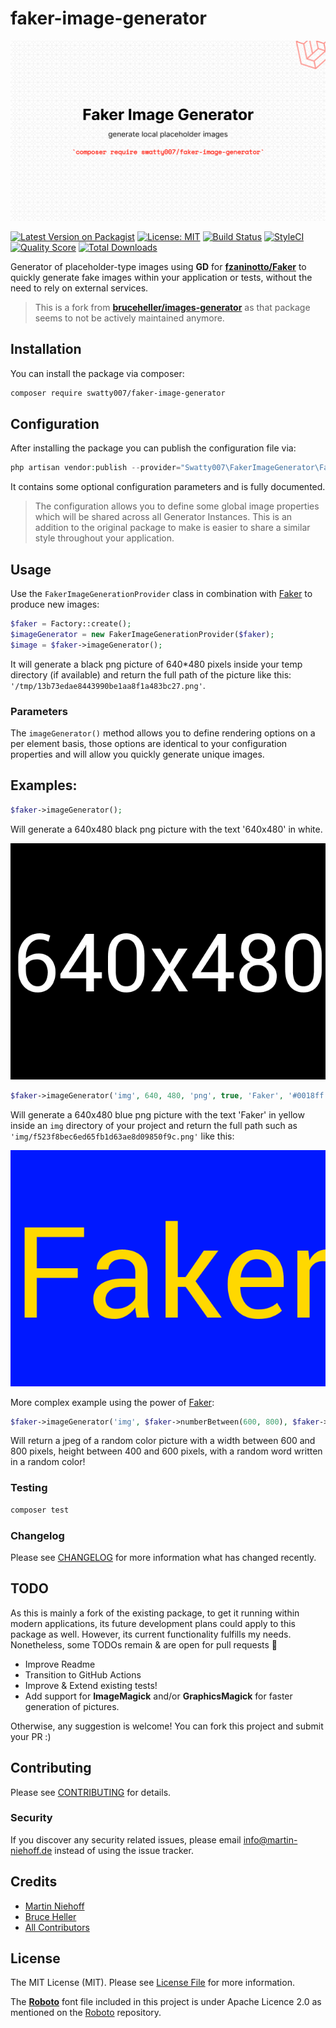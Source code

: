 # faker-image-generator

![Package Banner](./docs/banner.png "Package Banner")

[![Latest Version on Packagist](https://img.shields.io/packagist/v/swatty007/faker-image-generator.svg?style=flat-square)](https://packagist.org/packages/swatty007/faker-image-generator)
[![License: MIT](https://img.shields.io/badge/license-MIT-brightgreen.svg?style=flat-square)](https://opensource.org/licenses/MIT)
[![Build Status](https://www.travis-ci.com/swatty007/faker-image-generator.svg?branch=main)](https://www.travis-ci.com/swatty007/faker-image-generator)
[![StyleCI](https://github.styleci.io/repos/341899630/shield?branch=master)](https://github.styleci.io/repos/341899630?branch=master)
[![Quality Score](https://img.shields.io/scrutinizer/g/swatty007/faker-image-generator.svg?style=flat-square)](https://scrutinizer-ci.com/g/swatty007/faker-image-generator)
[![Total Downloads](https://img.shields.io/packagist/dt/swatty007/faker-image-generator.svg?style=flat-square)](https://packagist.org/packages/swatty007/faker-image-generator)

Generator of placeholder-type images using **GD** for **[fzaninotto/Faker](https://github.com/fzaninotto/Faker)**
to quickly generate fake images within your application or tests, without the need to rely on external services.

> This is a fork from **[bruceheller/images-generator](https://github.com/bruceheller/images-generator)** as that package seems to not be actively maintained anymore.

## Installation

You can install the package via composer:

```bash
composer require swatty007/faker-image-generator
```

## Configuration

After installing the package you can publish the configuration file via:
```php
php artisan vendor:publish --provider="Swatty007\FakerImageGenerator\FakerImageGeneratorServiceProvider"
```
It contains some optional configuration parameters and is fully documented.

> The configuration allows you to define some global image properties which will be shared across all Generator Instances.
> This is an addition to the original package to make is easier to share a similar style throughout your application.

## Usage
Use the `FakerImageGenerationProvider` class in combination with [Faker](https://github.com/fakerphp/faker) to produce new images:

```php
$faker = Factory::create();
$imageGenerator = new FakerImageGenerationProvider($faker);
$image = $faker->imageGenerator();
```

It will generate a black png picture of 640*480 pixels inside your temp directory (if available) 
and return the full path of the picture like this: `'/tmp/13b73edae8443990be1aa8f1a483bc27.png'`.

### Parameters

The `imageGenerator()` method allows you to define rendering options on a per element basis,
those options are identical to your configuration properties and will allow you quickly generate unique images.

## Examples:

```php
$faker->imageGenerator();
```
Will generate a 640x480 black png picture with the text '640x480' in white.

![Default Image](./docs/default-image.png "Default Image")

```php
$faker->imageGenerator('img', 640, 480, 'png', true, 'Faker', '#0018ff', '#ffd800');
```
Will generate a 640x480 blue png picture with the text 'Faker' in yellow inside an `img` directory of your project and return the full path such as `'img/f523f8bec6ed65fb1d63ae8d09850f9c.png'` like this:

![Custom Image](./docs/custom-image.png "Custom Image")
 

More complex example using the power of [Faker](https://github.com/fzaninotto/Faker):
```php
$faker->imageGenerator('img', $faker->numberBetween(600, 800), $faker->numberBetween(400, 600), 'jpg', true, $faker->word, $faker->hexColor, $faker->hexColor);
```
Will return a jpeg of a random color picture with a width between 600 and 800 pixels, 
height between 400 and 600 pixels, with a random word written in a random color! 

### Testing

``` bash
composer test
```

### Changelog

Please see [CHANGELOG](CHANGELOG.md) for more information what has changed recently.

## TODO
As this is mainly a fork of the existing package, to get it running within modern applications,
its future development plans could apply to this package as well.
However, its current functionality fulfills my needs. Nonetheless, some TODOs remain & are open for pull requests :monocle_face:

- Improve Readme
- Transition to GitHub Actions
- Improve & Extend existing tests!
- Add support for **ImageMagick** and/or **GraphicsMagick** for faster generation of pictures.

Otherwise, any suggestion is welcome! You can fork this project and submit your PR :)

## Contributing

Please see [CONTRIBUTING](CONTRIBUTING.md) for details.

### Security

If you discover any security related issues, please email info@martin-niehoff.de instead of using the issue tracker.

## Credits

- [Martin Niehoff](https://github.com/swatty007)
- [Bruce Heller](https://github.com/bruceheller)
- [All Contributors](../../contributors)

## License

The MIT License (MIT). Please see [License File](LICENSE.md) for more information.

The **[Roboto](https://github.com/google/roboto)** font file included in this project is under Apache Licence 2.0 as mentioned on the [Roboto](https://github.com/google/roboto) repository.
